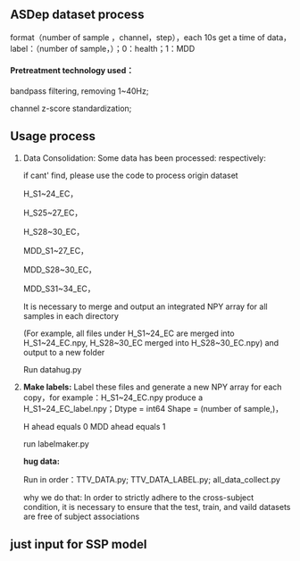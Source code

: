 ## ASDep dataset process


format（number of sample ，channel，step），each 10s get a time of data，label：（number of sample，）；0：health；1：MDD

#### Pretreatment technology used：

bandpass filtering, removing 1~40Hz;

channel z-score standardization;




## Usage process

1. Data Consolidation:
   Some data has been processed: respectively:

   if cant' find, please use the code to process origin dataset

   H_S1~24_EC，

   H_S25~27_EC，

   H_S28~30_EC，

   MDD_S1~27_EC，

   MDD_S28~30_EC，

   MDD_S31~34_EC，

   It is necessary to merge and output an integrated NPY array for all samples in each directory

   (For example, all files under H_S1\~24_EC are merged into H_S1\~24_EC.npy, H_S28\~30_EC merged into H_S28\~30_EC.npy) and output to a new folder

   Run datahug.py

   

2. **Make labels:**
   Label these files and generate a new NPY array for each copy，for example：H_S1\~24_EC.npy produce a H_S1\~24_EC_label.npy；Dtype = int64 Shape = (number of sample,)，

   H ahead equals 0
   MDD ahead equals 1 

   run labelmaker.py

   **hug data:**

   Run in order：TTV_DATA.py; TTV_DATA_LABEL.py;  all_data_collect.py

   why we do that: In order to strictly adhere to the cross-subject condition, it is necessary to ensure that the test, train, and vaild datasets are free of subject associations

   
## just input for SSP model
